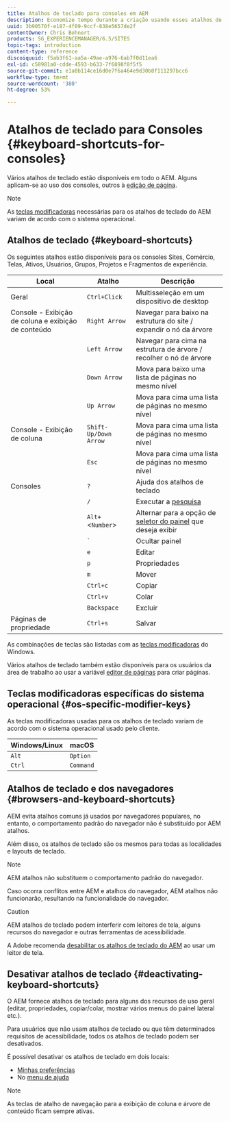 ```yaml
---
title: Atalhos de teclado para consoles em AEM
description: Economize tempo durante a criação usando esses atalhos de teclado.
uuid: 3b90570f-e187-4f09-9ccf-838e5657de2f
contentOwner: Chris Bohnert
products: SG_EXPERIENCEMANAGER/6.5/SITES
topic-tags: introduction
content-type: reference
discoiquuid: f5ab3f61-aa5a-49ae-a976-6ab7f0d11ea6
exl-id: c58981a0-cdde-4593-b633-7f6898f8f5f5
source-git-commit: e1a0b114ce16d0e7f6a464e9d30b8f111297bcc6
workflow-type: tm+mt
source-wordcount: '380'
ht-degree: 53%

---
```


# Atalhos de teclado para Consoles  {#keyboard-shortcuts-for-consoles}

Vários atalhos de teclado estão disponíveis em todo o AEM. Alguns aplicam-se ao uso dos consoles, outros à [edição de página](/help/sites-authoring/page-authoring-keyboard-shortcuts.md).

>[!NOTE]
>
>As [teclas modificadoras](/help/sites-authoring/keyboard-shortcuts.md#os-specific-modifier-keys) necessárias para os atalhos de teclado do AEM variam de acordo com o sistema operacional.

## Atalhos de teclado {#keyboard-shortcuts}

Os seguintes atalhos estão disponíveis para os consoles Sites, Comércio, Telas, Ativos, Usuários, Grupos, Projetos e Fragmentos de experiência.

| Local | Atalho | Descrição |
|---|---|---|
| Geral | `Ctrl+Click` | Multisseleção em um dispositivo de desktop |
| Console - Exibição de coluna e exibição de conteúdo | `Right Arrow` | Navegar para baixo na estrutura do site / expandir o nó da árvore |
|  | `Left Arrow` | Navegar para cima na estrutura de árvore / recolher o nó de árvore |
|  | `Down Arrow` | Mova para baixo uma lista de páginas no mesmo nível |
|  | `Up Arrow` | Mova para cima uma lista de páginas no mesmo nível |
| Console - Exibição de coluna | `Shift-Up/Down Arrow` | Mova para cima uma lista de páginas no mesmo nível |
|  | `Esc` | Mova para cima uma lista de páginas no mesmo nível |
| Consoles | `?` | Ajuda dos atalhos de teclado |
|  | `/` | Executar a [pesquisa](/help/sites-authoring/search.md) |
|  | `Alt+`&lt;`Number`> | Alternar para a opção de [seletor do painel](/help/sites-authoring/basic-handling.md#rail-selector) que deseja exibir |
|  | ``` ` ``` | Ocultar painel |
|  | `e` | Editar |
|  | `p` | Propriedades |
|  | `m` | Mover |
|  | `Ctrl+c` | Copiar |
|  | `Ctrl+v` | Colar |
|  | `Backspace` | Excluir |
| Páginas de propriedade | `Ctrl+s` | Salvar |

As combinações de teclas são listadas com as [teclas modificadoras](/help/sites-authoring/keyboard-shortcuts.md#os-specific-modifier-keys) do Windows.

Vários atalhos de teclado também estão disponíveis para os usuários da área de trabalho ao usar a variável [editor de páginas](/help/sites-authoring/page-authoring-keyboard-shortcuts.md) para criar páginas.

## Teclas modificadoras específicas do sistema operacional {#os-specific-modifier-keys}

As teclas modificadoras usadas para os atalhos de teclado variam de acordo com o sistema operacional usado pelo cliente.

| Windows/Linux | macOS |
|---|---|
| `Alt` | `Option` |
| `Ctrl` | `Command` |

## Atalhos de teclado e dos navegadores {#browsers-and-keyboard-shortcuts}

AEM evita atalhos comuns já usados por navegadores populares, no entanto, o comportamento padrão do navegador não é substituído por AEM atalhos.

Além disso, os atalhos de teclado são os mesmos para todas as localidades e layouts de teclado.

>[!NOTE]
>
>AEM atalhos não substituem o comportamento padrão do navegador.
>
>Caso ocorra conflitos entre AEM e atalhos do navegador, AEM atalhos não funcionarão, resultando na funcionalidade do navegador.

>[!CAUTION]
>
>AEM atalhos de teclado podem interferir com leitores de tela, alguns recursos do navegador e outras ferramentas de acessibilidade.
>
>A Adobe recomenda [desabilitar os atalhos de teclado do AEM](/help/sites-authoring/keyboard-shortcuts.md#deactivating-keyboard-shortcuts) ao usar um leitor de tela.

## Desativar atalhos de teclado {#deactivating-keyboard-shortcuts}

O AEM fornece atalhos de teclado para alguns dos recursos de uso geral (editar, propriedades, copiar/colar, mostrar vários menus do painel lateral etc.).

Para usuários que não usam atalhos de teclado ou que têm determinados requisitos de acessibilidade, todos os atalhos de teclado podem ser desativados.

É possível desativar os atalhos de teclado em dois locais:

* [Minhas preferências](/help/sites-authoring/user-properties.md#my-preferences)
* No [menu de ajuda](/help/sites-authoring/basic-handling.md#accessing-help)

>[!NOTE]
>
>As teclas de atalho de navegação para a exibição de coluna e árvore de conteúdo ficam sempre ativas.
